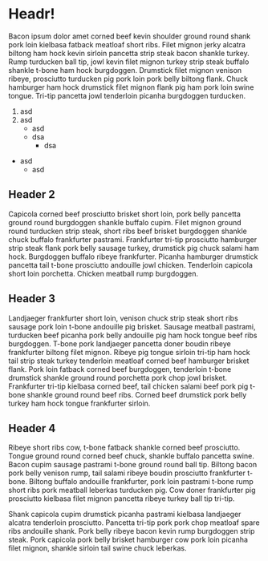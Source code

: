# Headr!
Bacon ipsum dolor amet corned beef kevin shoulder ground round shank pork loin kielbasa fatback meatloaf short ribs. Filet mignon jerky alcatra biltong ham hock kevin sirloin pancetta strip steak bacon shankle turkey. Rump turducken ball tip, jowl kevin filet mignon turkey strip steak buffalo shankle t-bone ham hock burgdoggen. Drumstick filet mignon venison ribeye, prosciutto turducken pig pork loin pork belly biltong flank. Chuck hamburger ham hock drumstick filet mignon flank pig ham pork loin swine tongue. Tri-tip pancetta jowl tenderloin picanha burgdoggen turducken.



1. asd
2. asd
    * asd
    * dsa
        * dsa

* asd
    * asd

## Header 2
Capicola corned beef prosciutto brisket short loin, pork belly pancetta ground round burgdoggen shankle buffalo cupim. Filet mignon ground round turducken strip steak, short ribs beef brisket burgdoggen shankle chuck buffalo frankfurter pastrami. Frankfurter tri-tip prosciutto hamburger strip steak flank pork belly sausage turkey, drumstick pig chuck salami ham hock. Burgdoggen buffalo ribeye frankfurter. Picanha hamburger drumstick pancetta tail t-bone prosciutto andouille jowl chicken. Tenderloin capicola short loin porchetta. Chicken meatball rump burgdoggen.

## Header 3
Landjaeger frankfurter short loin, venison chuck strip steak short ribs sausage pork loin t-bone andouille pig brisket. Sausage meatball pastrami, turducken beef picanha pork belly andouille pig ham hock tongue beef ribs burgdoggen. T-bone pork landjaeger pancetta doner boudin ribeye frankfurter biltong filet mignon. Ribeye pig tongue sirloin tri-tip ham hock tail strip steak turkey tenderloin meatloaf corned beef hamburger brisket flank. Pork loin fatback corned beef burgdoggen, tenderloin t-bone drumstick shankle ground round porchetta pork chop jowl brisket. Frankfurter tri-tip kielbasa corned beef, tail chicken salami beef pork pig t-bone shankle ground round beef ribs. Corned beef drumstick pork belly turkey ham hock tongue frankfurter sirloin.

## Header 4
Ribeye short ribs cow, t-bone fatback shankle corned beef prosciutto. Tongue ground round corned beef chuck, shankle buffalo pancetta swine. Bacon cupim sausage pastrami t-bone ground round ball tip. Biltong bacon pork belly venison rump, tail salami ribeye boudin prosciutto frankfurter t-bone. Biltong buffalo andouille frankfurter, pork loin pastrami t-bone rump short ribs pork meatball leberkas turducken pig. Cow doner frankfurter pig prosciutto kielbasa filet mignon pancetta ribeye turkey ball tip tri-tip.

Shank capicola cupim drumstick picanha pastrami kielbasa landjaeger alcatra tenderloin prosciutto. Pancetta tri-tip pork pork chop meatloaf spare ribs andouille shank. Pork belly ribeye bacon kevin rump burgdoggen strip steak. Pork capicola pork belly brisket hamburger cow pork loin picanha filet mignon, shankle sirloin tail swine chuck leberkas.